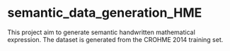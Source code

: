 # semantic_data_generation_HME
This project aim to generate semantic handwritten mathematical expression. The dataset is generated from the CROHME 2014 training set.
